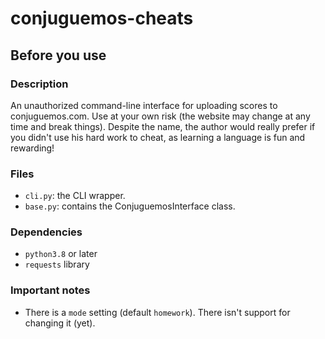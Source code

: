 # conjuguemos-cheats

## Before you use
### Description
An unauthorized command-line interface for uploading scores to conjuguemos.com. 
Use at your own risk (the website may change at any time and break things).
Despite the name, the author would really prefer if you didn't use his hard work to cheat, 
as learning a language is fun and rewarding!

### Files
- `cli.py`: the CLI wrapper. 
- `base.py`: contains the ConjuguemosInterface class.

### Dependencies
- `python3.8` or later
- `requests` library

### Important notes
- There is a `mode` setting (default `homework`). There isn't support for changing it (yet).
